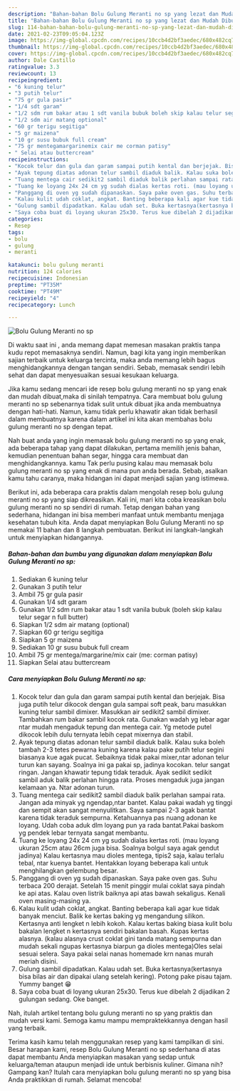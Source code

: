 ```yaml
---
description: "Bahan-bahan Bolu Gulung Meranti no sp yang lezat dan Mudah Dibuat"
title: "Bahan-bahan Bolu Gulung Meranti no sp yang lezat dan Mudah Dibuat"
slug: 114-bahan-bahan-bolu-gulung-meranti-no-sp-yang-lezat-dan-mudah-dibuat
date: 2021-02-23T09:05:04.123Z
image: https://img-global.cpcdn.com/recipes/10ccb4d2bf3aedec/680x482cq70/bolu-gulung-meranti-no-sp-foto-resep-utama.jpg
thumbnail: https://img-global.cpcdn.com/recipes/10ccb4d2bf3aedec/680x482cq70/bolu-gulung-meranti-no-sp-foto-resep-utama.jpg
cover: https://img-global.cpcdn.com/recipes/10ccb4d2bf3aedec/680x482cq70/bolu-gulung-meranti-no-sp-foto-resep-utama.jpg
author: Dale Castillo
ratingvalue: 3.3
reviewcount: 13
recipeingredient:
- "6 kuning telur"
- "3 putih telur"
- "75 gr gula pasir"
- "1/4 sdt garam"
- "1/2 sdm rum bakar atau 1 sdt vanila bubuk boleh skip kalau telur segar n full butter"
- "1/2 sdm air matang optional"
- "60 gr terigu segitiga"
- "5 gr maizena"
- "10 gr susu bubuk full cream"
- "75 gr mentegamargarinemix cair me corman patisy"
- " Selai atau buttercream"
recipeinstructions:
- "Kocok telur dan gula dan garam sampai putih kental dan berjejak. Bisa juga putih telur dikocok dengan gula sampai soft peak, baru masukkan kuning telur sambil dimixer. Masukkan air sedikit2 sambil dimixer. Tambahkan rum bakar sambil kocok rata. Gunakan wadah yg lebar agar ntar mudah mengaduk tepung dan mentega cair. Yg metode putel dikocok lebih dulu ternyata lebih cepat mixernya dan stabil."
- "Ayak tepung diatas adonan telur sambil diaduk balik. Kalau suka boleh tambah 2-3 tetes pewarna kuning karena kalau pake putih telur segini biasanya kue agak pucat. Sebaiknya tidak pakai mixer,ntar adonan telur turun kan sayang. Soalnya ini ga pakai sp, jadinya kocokan. telur sangat ringan. Jangan khawatir tepung tidak teraduk. Ayak sedikit sedikit sambil aduk balik perlahan hingga rata. Proses mengaduk juga jangan kelamaan ya. Ntar adonan turun."
- "Tuang mentega cair sedikit2 sambil diaduk balik perlahan sampai rata. Jangan ada minyak yg ngendap,ntar bantet. Kalau pakai wadah yg tinggi dan sempit akan sangat menyulitkan. Saya sampai 2-3 agak bantat karena tidak teraduk sempurna. Ketahuannya pas nuang adonan ke loyang. Udah coba aduk dlm loyang pun ya rada bantat.Pakai baskom yg pendek lebar ternyata sangat membantu."
- "Tuang ke loyang 24x 24 cm yg sudah dialas kertas roti. (mau loyang ukuran 25cm atau 26cm juga bisa. Soalnya bolgul saya agak gendut jadinya) Kalau kertasnya mau dioles mentega, tipis2 saja, kalau terlalu tebal, ntar kuenya bantet. Hentakkan loyang beberapa kali untuk menghilangkan gelembung besar."
- "Panggang di oven yg sudah dipanaskan. Saya pake oven gas. Suhu terbaca 200 derajat. Setelah 15 menit pinggir mulai coklat saya pindah ke api atas. Kalau oven listrik baiknya api atas bawah sekaligus. Kenali oven masing-masing ya."
- "Kalau kulit udah coklat, angkat. Banting beberapa kali agar kue tidak banyak menciut. Balik ke kertas baking yg mengandung silikon. Kertasnya anti lengket n lebih kokoh. Kalau kertas baking biasa kulit bolu bakalan lengket n kertasnya sendiri bakalan basah. Kupas kertas alasnya. (kalau alasnya crust coklat gini tanda matang sempurna dan mudah sekali ngupas kertasnya biarpun ga dioles mentega)Oles selai sesuai selera. Saya pakai selai nanas homemade krn nanas murah meriah disini."
- "Gulung sambil dipadatkan. Kalau udah set. Buka kertasnya(kertasnya bisa bilas air dan dipakai ulang setelah kering). Potong pake pisau tajam. Yummy banget 😁"
- "Saya coba buat di loyang ukuran 25x30. Terus kue dibelah 2 dijadikan 2 gulungan sedang. Oke banget."
categories:
- Resep
tags:
- bolu
- gulung
- meranti

katakunci: bolu gulung meranti 
nutrition: 124 calories
recipecuisine: Indonesian
preptime: "PT35M"
cooktime: "PT49M"
recipeyield: "4"
recipecategory: Lunch

---
```



![Bolu Gulung Meranti no sp](https://img-global.cpcdn.com/recipes/10ccb4d2bf3aedec/680x482cq70/bolu-gulung-meranti-no-sp-foto-resep-utama.jpg)

Di waktu  saat ini , anda memang dapat memesan masakan praktis tanpa kudu repot memasaknya sendiri. Namun, bagi kita yang ingin memberikan sajian terbaik untuk keluarga tercinta, maka anda memang lebih bagus menghidangkannya dengan tangan sendiri. Sebab, memasak sendiri lebih sehat dan dapat menyesuaikan sesuai kesukaan keluarga.

Jika kamu sedang mencari ide resep bolu gulung meranti no sp yang enak dan mudah dibuat,maka di sinilah tempatnya. Cara membuat bolu gulung meranti no sp  sebenarnya tidak sulit untuk dibuat jika anda membuatnya dengan hati-hati. Namun, kamu tidak perlu khawatir akan tidak berhasil dalam membuatnya 
karena dalam artikel ini kita akan membahas bolu gulung meranti no sp dengan tepat.  



Nah buat anda yang ingin memasak bolu gulung meranti no sp yang enak, ada beberapa tahap yang dapat dilakukan, pertama memilih jenis bahan, kemudian penentuan bahan segar, hingga cara membuat dan menghidangkannya. kamu Tak perlu pusing kalau mau memasak bolu gulung meranti no sp yang enak di mana pun anda berada. Sebab, asalkan kamu  tahu caranya, maka hidangan ini dapat menjadi sajian yang istimewa.

Berikut ini, ada beberapa cara praktis  dalam mengolah resep bolu gulung meranti no sp yang siap dikreasikan. Kali ini, mari kita coba kreasikan bolu gulung meranti no sp sendiri di rumah. Tetap dengan bahan yang sederhana, hidangan ini bisa memberi manfaat untuk membantu menjaga kesehatan tubuh kita. Anda dapat menyiapkan Bolu Gulung Meranti no sp memakai 11 bahan dan 8 langkah pembuatan. Berikut ini langkah-langkah untuk menyiapkan hidangannya.

<!--inarticleads1-->

##### Bahan-bahan dan bumbu yang digunakan dalam menyiapkan Bolu Gulung Meranti no sp:

1. Sediakan 6 kuning telur
1. Gunakan 3 putih telur
1. Ambil 75 gr gula pasir
1. Gunakan 1/4 sdt garam
1. Gunakan 1/2 sdm rum bakar atau 1 sdt vanila bubuk (boleh skip kalau telur segar n full butter)
1. Siapkan 1/2 sdm air matang (optional)
1. Siapkan 60 gr terigu segitiga
1. Siapkan 5 gr maizena
1. Sediakan 10 gr susu bubuk full cream
1. Ambil 75 gr mentega/margarine/mix cair (me: corman patisy)
1. Siapkan  Selai atau buttercream




<!--inarticleads2-->

##### Cara menyiapkan Bolu Gulung Meranti no sp:

1. Kocok telur dan gula dan garam sampai putih kental dan berjejak. Bisa juga putih telur dikocok dengan gula sampai soft peak, baru masukkan kuning telur sambil dimixer. Masukkan air sedikit2 sambil dimixer. Tambahkan rum bakar sambil kocok rata. Gunakan wadah yg lebar agar ntar mudah mengaduk tepung dan mentega cair. Yg metode putel dikocok lebih dulu ternyata lebih cepat mixernya dan stabil.
1. Ayak tepung diatas adonan telur sambil diaduk balik. Kalau suka boleh tambah 2-3 tetes pewarna kuning karena kalau pake putih telur segini biasanya kue agak pucat. Sebaiknya tidak pakai mixer,ntar adonan telur turun kan sayang. Soalnya ini ga pakai sp, jadinya kocokan. telur sangat ringan. Jangan khawatir tepung tidak teraduk. Ayak sedikit sedikit sambil aduk balik perlahan hingga rata. Proses mengaduk juga jangan kelamaan ya. Ntar adonan turun.
1. Tuang mentega cair sedikit2 sambil diaduk balik perlahan sampai rata. Jangan ada minyak yg ngendap,ntar bantet. Kalau pakai wadah yg tinggi dan sempit akan sangat menyulitkan. Saya sampai 2-3 agak bantat karena tidak teraduk sempurna. Ketahuannya pas nuang adonan ke loyang. Udah coba aduk dlm loyang pun ya rada bantat.Pakai baskom yg pendek lebar ternyata sangat membantu.
1. Tuang ke loyang 24x 24 cm yg sudah dialas kertas roti. (mau loyang ukuran 25cm atau 26cm juga bisa. Soalnya bolgul saya agak gendut jadinya) Kalau kertasnya mau dioles mentega, tipis2 saja, kalau terlalu tebal, ntar kuenya bantet. Hentakkan loyang beberapa kali untuk menghilangkan gelembung besar.
1. Panggang di oven yg sudah dipanaskan. Saya pake oven gas. Suhu terbaca 200 derajat. Setelah 15 menit pinggir mulai coklat saya pindah ke api atas. Kalau oven listrik baiknya api atas bawah sekaligus. Kenali oven masing-masing ya.
1. Kalau kulit udah coklat, angkat. Banting beberapa kali agar kue tidak banyak menciut. Balik ke kertas baking yg mengandung silikon. Kertasnya anti lengket n lebih kokoh. Kalau kertas baking biasa kulit bolu bakalan lengket n kertasnya sendiri bakalan basah. Kupas kertas alasnya. (kalau alasnya crust coklat gini tanda matang sempurna dan mudah sekali ngupas kertasnya biarpun ga dioles mentega)Oles selai sesuai selera. Saya pakai selai nanas homemade krn nanas murah meriah disini.
1. Gulung sambil dipadatkan. Kalau udah set. Buka kertasnya(kertasnya bisa bilas air dan dipakai ulang setelah kering). Potong pake pisau tajam. Yummy banget 😁
1. Saya coba buat di loyang ukuran 25x30. Terus kue dibelah 2 dijadikan 2 gulungan sedang. Oke banget.




Nah, itulah artikel tentang  bolu gulung meranti no sp  yang praktis dan mudah versi kami. Semoga kamu mampu mempraktekkannya dengan hasil yang terbaik. 

Terima kasih kamu telah menggunakan resep yang kami tampilkan di sini. Besar harapan kami, resep  Bolu Gulung Meranti no sp sederhana di atas dapat membantu Anda menyiapkan masakan yang sedap untuk keluarga/teman ataupun menjadi ide untuk berbisnis kuliner. Gimana nih? Gampang kan? Itulah cara menyiapkan bolu gulung meranti no sp yang bisa Anda praktikkan di rumah. Selamat mencoba!

